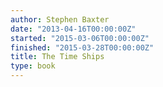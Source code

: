 ```yaml
---
author: Stephen Baxter
date: "2013-04-16T00:00:00Z"
started: "2015-03-06T00:00:00Z"
finished: "2015-03-28T00:00:00Z"
title: The Time Ships
type: book
---
```

